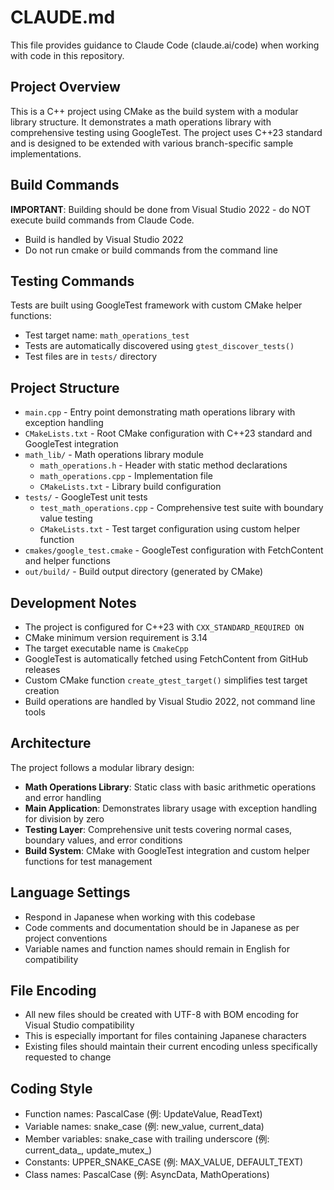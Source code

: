 # CLAUDE.md

This file provides guidance to Claude Code (claude.ai/code) when working with code in this repository.

## Project Overview
This is a C++ project using CMake as the build system with a modular library structure. It demonstrates a math operations library with comprehensive testing using GoogleTest. The project uses C++23 standard and is designed to be extended with various branch-specific sample implementations.

## Build Commands
**IMPORTANT**: Building should be done from Visual Studio 2022 - do NOT execute build commands from Claude Code.

- Build is handled by Visual Studio 2022
- Do not run cmake or build commands from the command line

## Testing Commands
Tests are built using GoogleTest framework with custom CMake helper functions:
- Test target name: `math_operations_test`
- Tests are automatically discovered using `gtest_discover_tests()`
- Test files are in `tests/` directory

## Project Structure
- `main.cpp` - Entry point demonstrating math operations library with exception handling
- `CMakeLists.txt` - Root CMake configuration with C++23 standard and GoogleTest integration
- `math_lib/` - Math operations library module
  - `math_operations.h` - Header with static method declarations
  - `math_operations.cpp` - Implementation file
  - `CMakeLists.txt` - Library build configuration
- `tests/` - GoogleTest unit tests
  - `test_math_operations.cpp` - Comprehensive test suite with boundary value testing
  - `CMakeLists.txt` - Test target configuration using custom helper function
- `cmakes/google_test.cmake` - GoogleTest configuration with FetchContent and helper functions
- `out/build/` - Build output directory (generated by CMake)

## Development Notes
- The project is configured for C++23 with `CXX_STANDARD_REQUIRED ON`
- CMake minimum version requirement is 3.14
- The target executable name is `CmakeCpp`
- GoogleTest is automatically fetched using FetchContent from GitHub releases
- Custom CMake function `create_gtest_target()` simplifies test target creation
- Build operations are handled by Visual Studio 2022, not command line tools

## Architecture
The project follows a modular library design:
- **Math Operations Library**: Static class with basic arithmetic operations and error handling
- **Main Application**: Demonstrates library usage with exception handling for division by zero
- **Testing Layer**: Comprehensive unit tests covering normal cases, boundary values, and error conditions
- **Build System**: CMake with GoogleTest integration and custom helper functions for test management

## Language Settings
- Respond in Japanese when working with this codebase
- Code comments and documentation should be in Japanese as per project conventions
- Variable names and function names should remain in English for compatibility

## File Encoding
- All new files should be created with UTF-8 with BOM encoding for Visual Studio compatibility
- This is especially important for files containing Japanese characters
- Existing files should maintain their current encoding unless specifically requested to change

## Coding Style
- Function names: PascalCase (例: UpdateValue, ReadText)
- Variable names: snake_case (例: new_value, current_data)
- Member variables: snake_case with trailing underscore (例: current_data_, update_mutex_)
- Constants: UPPER_SNAKE_CASE (例: MAX_VALUE, DEFAULT_TEXT)
- Class names: PascalCase (例: AsyncData, MathOperations)